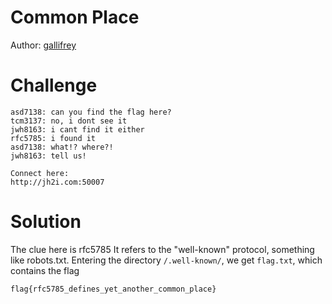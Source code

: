 # Common Place
Author: [gallifrey](https://github.com/gall1frey)

# Challenge

```
asd7138: can you find the flag here?
tcm3137: no, i dont see it
jwh8163: i cant find it either
rfc5785: i found it
asd7138: what!? where?!
jwh8163: tell us!

Connect here:
http://jh2i.com:50007
```

# Solution

The clue here is rfc5785
It refers to the "well-known" protocol, something like robots.txt.
Entering the directory ```/.well-known/```, we get ```flag.txt```, which contains the flag

```
flag{rfc5785_defines_yet_another_common_place}
```
